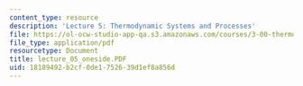 ```yaml
---
content_type: resource
description: 'Lecture 5: Thermodynamic Systems and Processes'
file: https://ol-ocw-studio-app-qa.s3.amazonaws.com/courses/3-00-thermodynamics-of-materials-fall-2002/18189492b2cf0de1752639d1ef8a856d_lecture_05_oneside.PDF
file_type: application/pdf
resourcetype: Document
title: lecture_05_oneside.PDF
uid: 18189492-b2cf-0de1-7526-39d1ef8a856d
---
```

